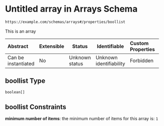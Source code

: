 # Untitled array in Arrays Schema

```txt
https://example.com/schemas/arrays#/properties/boollist
```

This is an array


| Abstract            | Extensible | Status         | Identifiable            | Custom Properties | Additional Properties | Access Restrictions | Defined In                                                                             |
| :------------------ | ---------- | -------------- | ----------------------- | :---------------- | --------------------- | ------------------- | -------------------------------------------------------------------------------------- |
| Can be instantiated | No         | Unknown status | Unknown identifiability | Forbidden         | Allowed               | none                | [arrays.schema.json\*](../generated-schemas/arrays.schema.json "open original schema") |

## boollist Type

`boolean[]`

## boollist Constraints

**minimum number of items**: the minimum number of items for this array is: `1`
